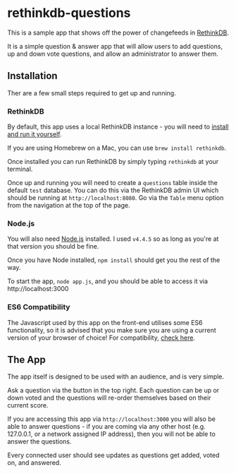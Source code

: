 # rethinkdb-questions

This is a sample app that shows off the power of changefeeds in [RethinkDB](http://www.rethinkdb.com).

It is a simple question & answer app that will allow users to add questions, up and down vote questions, and allow an administrator to answer them.

## Installation
Ther are a few small steps required to get up and running.

### RethinkDB

By default, this app uses a local RethinkDB instance - you will need to [install and run it yourself](https://www.rethinkdb.com/docs/install/).

If you are using Homebrew on a Mac, you can use `brew install rethinkdb`.

Once installed you can run RethinkDB by simply typing `rethinkdb` at your terminal.

Once up and running you will need to create a `questions` table inside the default `test` database. You can do this via the RethinkDB admin UI which should be running at `http://localhost:8080`. Go via the `Table` menu option from the navigation at the top of the page.

### Node.js

You will also need [Node.js](http://www.nodejs.org) installed. I used `v4.4.5` so as long as you're at that version you should be fine.

Once you have Node installed, `npm install` should get you the rest of the way.

To start the app, `node app.js`, and you should be able to access it via http://localhost:3000

### ES6 Compatibility

The Javascript used by this app on the front-end utilises some ES6 functionality, so it is advised that you make sure you are using a current version of your browser of choice! For compatibility, [check here](http://kangax.github.io/compat-table/es6/).

## The App

The app itself is designed to be used with an audience, and is very simple.

Ask a question via the button in the top right. Each question can be up or down voted and the questions will re-order themselves based on their current score.

If you are accessing this app via `http://localhost:3000` you will also be able to answer questions - if you are coming via any other host (e.g. 127.0.0.1, or a network assigned IP address), then you will not be able to answer the questions.

Every connected user should see updates as questions get added, voted on, and answered.